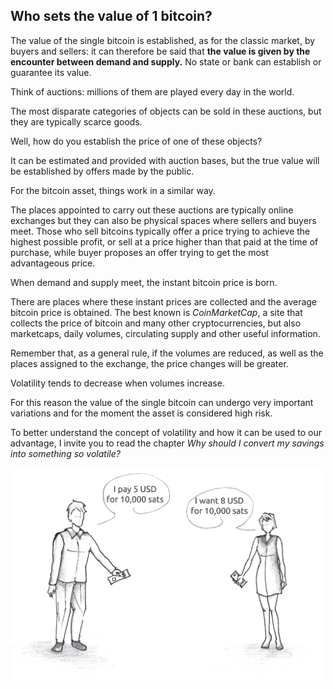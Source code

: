 ## Who sets the value of 1 bitcoin? ##

The value of the single bitcoin is established, as for the classic market, by buyers and sellers: it can therefore be said that **the value is given by the encounter between demand and supply.** No state or bank can establish or guarantee its value.

Think of auctions: millions of them are played every day in the world.

The most disparate categories of objects can be sold in these auctions, but they are typically scarce goods.

Well, how do you establish the price of one of these objects?

It can be estimated and provided with auction bases, but the true value will be established by offers made by the public.

For the bitcoin asset, things work in a similar way.

The places appointed to carry out these auctions are typically online exchanges but they can also be physical spaces where sellers and buyers meet. Those who sell bitcoins typically offer a price trying to achieve the highest possible profit, or sell at a price higher than that paid at the time of purchase, while buyer proposes an offer trying to get the most advantageous price.

When demand and supply meet, the instant bitcoin price is born.

There are places where these instant prices are collected and the average bitcoin price is obtained. The best known is _CoinMarketCap_, a site that collects the price of bitcoin and many other cryptocurrencies, but also marketcaps, daily volumes, circulating supply and other useful information.

Remember that, as a general rule, if the volumes are reduced, as well as the places assigned to the exchange, the price changes will be greater.

Volatility tends to decrease when volumes increase.

For this reason the value of the single bitcoin can undergo very important variations and for the moment the asset is considered high risk.

To better understand the concept of volatility and how it can be used to our advantage, I invite you to read the chapter _Why should I convert my savings into something so volatile?_

<img src="images/contrattazione%20eng.jpg" width=500 alt="market">
